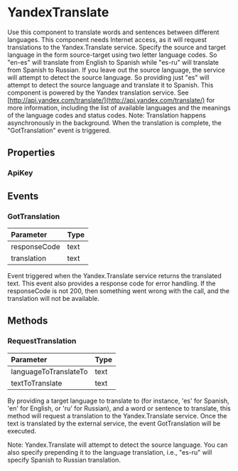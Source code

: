 # YandexTranslate

Use this component to translate words and sentences between different languages. This component needs Internet access, as it will request translations to the Yandex.Translate service. Specify the source and target language in the form source-target using two letter language codes. So "en-es" will translate from English to Spanish while "es-ru" will translate from Spanish to Russian. If you leave out the source language, the service will attempt to detect the source language. So providing just "es" will attempt to detect the source language and translate it to Spanish. This component is powered by the Yandex translation service. See [http://api.yandex.com/translate/](http://api.yandex.com/translate/) for more information, including the list of available languages and the meanings of the language codes and status codes. Note: Translation happens asynchronously in the background. When the translation is complete, the "GotTranslation" event is triggered.

## Properties

### ApiKey

## Events

### GotTranslation

| Parameter | Type |
| :--- | :--- |
| responseCode | text |
| translation | text |

Event triggered when the Yandex.Translate service returns the translated text. This event also provides a response code for error handling. If the responseCode is not 200, then something went wrong with the call, and the translation will not be available.

## Methods

### RequestTranslation

| Parameter | Type |
| :--- | :--- |
| languageToTranslateTo | text |
| textToTranslate | text |

By providing a target language to translate to \(for instance, 'es' for Spanish, 'en' for English, or 'ru' for Russian\), and a word or sentence to translate, this method will request a translation to the Yandex.Translate service. Once the text is translated by the external service, the event GotTranslation will be executed.

Note: Yandex.Translate will attempt to detect the source language. You can also specify prepending it to the language translation, i.e., "es-ru" will specify Spanish to Russian translation.

